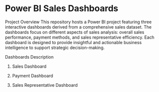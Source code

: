 # Power BI Sales Dashboards


Project Overview
This repository hosts a Power BI project featuring three interactive dashboards derived from a comprehensive sales dataset. The dashboards focus on different aspects of sales analysis: overall sales performance, payment methods, and sales representative efficiency. Each dashboard is designed to provide insightful and actionable business intelligence to support strategic decision-making.

Dashboards Description
1. Sales Dashboard

2. Payment Dashboard

3. Sales Representative Dashboard

